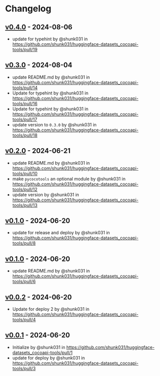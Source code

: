 # Changelog

## [v0.4.0](https://github.com/shunk031/huggingface-datasets_cocoapi-tools/compare/v0.3.0...v0.4.0) - 2024-08-06
- update for typehint by @shunk031 in https://github.com/shunk031/huggingface-datasets_cocoapi-tools/pull/19

## [v0.3.0](https://github.com/shunk031/huggingface-datasets_cocoapi-tools/compare/v0.2.0...v0.3.0) - 2024-08-04
- update README.md by @shunk031 in https://github.com/shunk031/huggingface-datasets_cocoapi-tools/pull/14
- Update for typehint by @shunk031 in https://github.com/shunk031/huggingface-datasets_cocoapi-tools/pull/16
- Update for typehint by @shunk031 in https://github.com/shunk031/huggingface-datasets_cocoapi-tools/pull/17
- update version to `0.3.0` by @shunk031 in https://github.com/shunk031/huggingface-datasets_cocoapi-tools/pull/18

## [v0.2.0](https://github.com/shunk031/huggingface-datasets_cocoapi-tools/compare/v0.1.0...v0.2.0) - 2024-06-21
- update README.md by @shunk031 in https://github.com/shunk031/huggingface-datasets_cocoapi-tools/pull/10
- make `pycocotools` an optional module by @shunk031 in https://github.com/shunk031/huggingface-datasets_cocoapi-tools/pull/12
- update version by @shunk031 in https://github.com/shunk031/huggingface-datasets_cocoapi-tools/pull/13

## [v0.1.0](https://github.com/shunk031/huggingface-datasets_cocoapi-tools/compare/v0.0.3...v0.1.0) - 2024-06-20
- update for release and deploy by @shunk031 in https://github.com/shunk031/huggingface-datasets_cocoapi-tools/pull/8

## [v0.1.0](https://github.com/shunk031/huggingface-datasets_cocoapi-tools/compare/v0.0.2...v0.1.0) - 2024-06-20
- update README.md by @shunk031 in https://github.com/shunk031/huggingface-datasets_cocoapi-tools/pull/6

## [v0.0.2](https://github.com/shunk031/huggingface-datasets_cocoapi-tools/compare/v0.0.1...v0.0.2) - 2024-06-20
- Update for deploy 2 by @shunk031 in https://github.com/shunk031/huggingface-datasets_cocoapi-tools/pull/4

## [v0.0.1](https://github.com/shunk031/huggingface-datasets_cocoapi-tools/commits/v0.0.1) - 2024-06-20
- Initialize by @shunk031 in https://github.com/shunk031/huggingface-datasets_cocoapi-tools/pull/1
- update for deploy by @shunk031 in https://github.com/shunk031/huggingface-datasets_cocoapi-tools/pull/3
